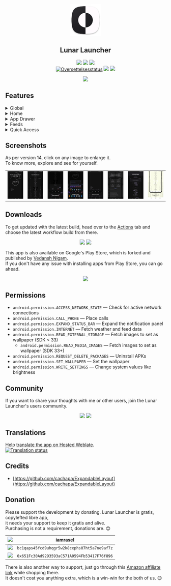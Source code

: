 <div align='center'>
	<img src='fastlane/metadata/android/en-US/images/icon.png' alt='Lunar Launcher' width='100' height='100'>
    <h2>Lunar Launcher</h2>
    <p>
        <img src='https://img.shields.io/badge/Android-3DDC84?style=flat-square&logo=android&logoColor=white'>
        <img src='https://img.shields.io/badge/SDK-26-vibrant?style=flat-square'>
        <a href='https://github.com/iamrasel/lunar-launcher/blob/main/LICENSE'><img src='https://img.shields.io/badge/License-GPL%20v3-blue?style=flat-square'></a>
        <br>
		<a href='https://hosted.weblate.org/engage/lunar-launcher/'><img src='https://img.shields.io/weblate/progress/lunar-launcher?style=flat-square&label=Translated&color=4DCCAA' alt='Oversettelsesstatus' /></a>
        <a href='https://github.com/iamrasel/lunar-launcher/actions'><img src='https://img.shields.io/github/actions/workflow/status/iamrasel/lunar-launcher/ci_push.yml?branch=main&style=flat-square&label=Build'></a>
	<a href='https://github.com/iamrasel/lunar-launcher/releases/latest'><img src='https://img.shields.io/github/downloads/iamrasel/lunar-launcher/total?style=flat-square&label=Downloads'></a>
    </p>
	<a href="https://www.buymeacoffee.com/iamrasel"><img src="https://img.buymeacoffee.com/button-api/?text=Buy me a coffee&emoji=&slug=iamrasel&button_colour=FFDD00&font_colour=000000&font_family=Cookie&outline_colour=000000&coffee_colour=ffffff" /></a>
</div>

## Features
<details><summary>Global</summary>

- [x] Appearances
  - [x] Material Design 3
  - [x] Material You
  - [x] Day/night theme
  - [x] Wallpaper with color filter support
- [x] Double tap: lock/sleep
  - [x] Accessibility (SDK >= 28)
  - [x] Device admin
  - [x] Root
- [x] Swipe down: expand notification panel
- [ ] Yet to decide

</details>
<details><summary>Home</summary>

- [x] Battery status
  - [x] Circular percentage indicator
  - [x] Animation while charging
- [x] Time
  - [x] 12/24 format
- [x] Date
- [x] Weather
  - [x] Provider: OpenWeatherMap
  - [x] Celsius/Fahrenheit
- [x] Todo
  - [x] Add, delete, edit, copy
  - [ ] Auto destructive todo with notify
  - [x] 0–7 items in home screen
  - [x] Access lock

</details>
<details><summary>App Drawer</summary>

- [x] Quick search
- [x] Launch from search
- [x] Launch in freeform mode
- [x] Total apps count
- [ ] Gesture search
- [ ] App grid with icon (alternative)
- [ ] App appearance
- [ ] App renaming
- [ ] App vault
- [x] Detailed app info

</details>
<details><summary>Feeds</summary>

- [x] Device stats
- [x] News feed
  - [x] RSS
  - [ ] Atom
- [x] Widget host

</details>
<details><summary>Quick Access</summary>

- [x] Favourite apps (<=6)
- [x] Favourite contacts and URLs (<=6)
- [x] Control system value
  - [x] Brightness
  - [x] Sound

</details>

## Screenshots
As per version 14, click on any image to enlarge it. \
To know more, explore and see for yourself.

<table>
	<tr>
		<td><img src='fastlane/metadata/android/en-US/images/phoneScreenshots/1.png' width='120'></td>
		<td><img src='fastlane/metadata/android/en-US/images/phoneScreenshots/2.png' width='120'></td>
		<td><img src='fastlane/metadata/android/en-US/images/phoneScreenshots/3.png' width='120'></td>
		<td><img src='fastlane/metadata/android/en-US/images/phoneScreenshots/4.png' width='120'></td>
		<td><img src='fastlane/metadata/android/en-US/images/phoneScreenshots/5.png' width='120'></td>
		<td><img src='fastlane/metadata/android/en-US/images/phoneScreenshots/6.png' width='120'></td>
		<td><img src='fastlane/metadata/android/en-US/images/phoneScreenshots/7.png' width='120'></td>
		<td><img src='fastlane/metadata/android/en-US/images/phoneScreenshots/8.png' width='120'></td>
	</tr>
</table>

## Downloads
To get updated with the latest build, head over to the [Actions](https://github.com/iamrasel/lunar-launcher/actions) tab and choose the latest workflow build from there.
<div align='center'>

<a href='https://github.com/iamrasel/lunar-launcher/releases/latest'><img src='https://img.shields.io/badge/GitHub-100000?style=for-the-badge&logo=github&logoColor=white'></a>
<a href='https://f-droid.org/packages/rasel.lunar.launcher'><img src='https://img.shields.io/badge/F_Droid-1976d2?style=for-the-badge&logo=f-droid&logoColor=white'></a>

</div>

This app is also available on Google's Play Store, which is forked and published by [Vedansh Nigam](https://github.com/vednig). \
If you don't have any issue with installing apps from Play Store, you can go ahead.
<div align='center'>

<a href='https://play.google.com/store/apps/details?id=rasel.lunar.launcher'><img src='https://img.shields.io/badge/Play_Store-34A853?style=for-the-badge&logo=google-play&logoColor=white'></a>

</div>

## Permissions
- `android.permission.ACCESS_NETWORK_STATE` — Check for active network connections
- `android.permission.CALL_PHONE` — Place calls
- `android.permission.EXPAND_STATUS_BAR` — Expand the notification panel
- `android.permission.INTERNET` — Fetch weather and feed data
- `android.permission.READ_EXTERNAL_STORAGE` — Fetch images to set as wallpaper (SDK < 33)
  - `android.permission.READ_MEDIA_IMAGES` — Fetch images to set as wallpaper (SDK 33+)
- `android.permission.REQUEST_DELETE_PACKAGES` — Uninstall APKs
- `android.permission.SET_WALLPAPER` — Set the wallpaper
- `android.permission.WRITE_SETTINGS` — Change system values like brightness

## Community
If you want to share your thoughts with me or other users, join the Lunar Launcher's users community.
<div align='center'>

<a href='https://github.com/iamrasel/lunar-launcher/discussions'><img src='https://img.shields.io/badge/Discussions-333333?style=for-the-badge&logo=github'></a>
<a href='https://t.me/LunarLauncher_chats'><img src='https://img.shields.io/badge/Telegram-2CA5E0?style=for-the-badge&logo=telegram&logoColor=white'></a>

</div>

## Translations
Help [translate the app on Hosted Weblate](https://hosted.weblate.org/engage/lunar-launcher). \
<a href='https://hosted.weblate.org/engage/lunar-launcher/'>
	<img src='https://hosted.weblate.org/widgets/lunar-launcher/-/multi-blue.svg' alt='Translation status' />
</a>

## Credits
- [https://github.com/cachapa/ExpandableLayout](https://github.com/cachapa/ExpandableLayout)

## Donation
Please support the development by donating. Lunar Launcher is gratis, copylefted libre app, \
it needs your support to keep it gratis and alive. \
Purchasing is not a requirement, donations are. 😊

<div align='center'>

| ![](https://img.shields.io/badge/Buy_Me_A_Coffee-FFDD00?style=flat-square&logo=buy-me-a-coffee&logoColor=black) | [iamrasel](https://www.buymeacoffee.com/iamrasel) |
|:---------------------------------------------------------------------------------------------------------------:|:-------------------------------------------------:|
|         ![](https://img.shields.io/badge/Bitcoin-000000?style=flat-square&logo=bitcoin&logoColor=white)         |   `bc1qaps45fcd9uhqgr5w2k8cxphs07ht5a7ne9af7z`    |
|        ![](https://img.shields.io/badge/Ethereum-3C3C3D?style=flat-square&logo=Ethereum&logoColor=white)        |   `0x651Fc30Ad9293593aC571A0594Fb53417F76f896`    |

</div>

There is also another way to support, just go through this [Amazon affiliate link](https://amzn.to/44krAw9) while shopping there. \
It doesn't cost you anything extra, which is a win-win for the both of us. 😉

